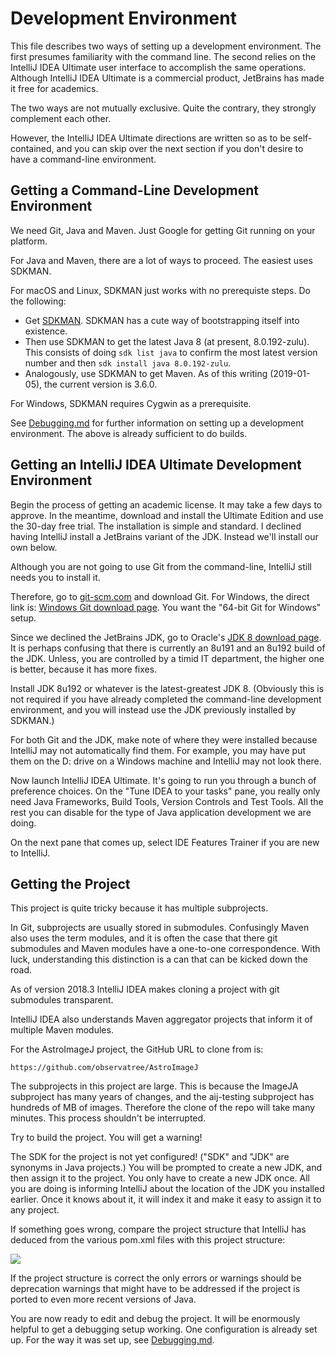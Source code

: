 Development Environment
=======================

This file describes two ways of setting up a development
environment. The first presumes familiarity with the command line. The
second relies on the IntelliJ IDEA Ultimate user interface to accomplish
the same operations. Although IntelliJ IDEA Ultimate is a commercial
product, JetBrains has made it free for academics.

The two ways are not mutually exclusive. Quite the contrary, they strongly
complement each other.

However, the IntelliJ IDEA Ultimate directions are written so
as to be self-contained, and you can skip over the next
section if you don't desire to have a command-line environment.

Getting a Command-Line Development Environment
----------------------------------------------

We need Git, Java and Maven. Just Google for getting Git running on your platform.

For Java and Maven, there are a lot of ways to proceed. The easiest uses SDKMAN.

For macOS and Linux, SDKMAN just works with no prerequiste steps. Do the following:

* Get [SDKMAN](https://sdkman.io/install). SDKMAN has a cute way of bootstrapping itself into existence.
* Then use SDKMAN to get the latest Java 8 (at present, 8.0.192-zulu).
This consists of doing `sdk list java` to confirm the most latest version number and then `sdk install java 8.0.192-zulu`.
* Analogously, use SDKMAN to get Maven. As of this writing (2019-01-05), the current version is 3.6.0.

For Windows, SDKMAN requires Cygwin as a prerequisite.

See [Debugging.md](./Debugging.md) for further information on setting 
up a development environment. The above is already sufficient to do builds.

Getting an IntelliJ IDEA Ultimate Development Environment
---------------------------------------------------------

Begin the process of getting an academic license. It may take a few days to approve.
In the meantime, download and install the Ultimate Edition
and use the 30-day free trial. The installation is simple and standard. I declined 
having IntelliJ install a JetBrains variant of the JDK. Instead we'll install our own below.

Although you are not going to use Git from the command-line, IntelliJ still needs you to 
install it.

Therefore, go to [git-scm.com](git-scm.com) and download Git. For Windows,
the direct link is: [Windows Git download page](https://git-scm.com/download/win).
You want the "64-bit Git for Windows" setup.

Since we declined the JetBrains JDK, go to Oracle's
[JDK 8 download page](https://www.oracle.com/technetwork/java/javase/downloads/jdk8-downloads-2133151.html).
It is perhaps confusing that there is currently an 8u191 and an 8u192
build of the JDK. Unless, you are controlled by a timid IT department,
the higher one is better, because it has more fixes.

Install JDK 8u192 or whatever is the latest-greatest JDK 8. (Obviously this is
not required if you have already completed the command-line development environment,
and you will instead use the JDK previously installed by SDKMAN.)

For both Git and the JDK, make note of where they were installed
because IntelliJ may not automatically find them.  For example, you
may have put them on the D: drive on a Windows machine and IntelliJ
may not look there.

Now launch IntelliJ IDEA Ultimate. It's going to run you
through a bunch of preference choices. On the
"Tune IDEA to your tasks" pane, you really only need Java Frameworks,
Build Tools, Version Controls and Test Tools. All the rest you can
disable for the type of Java application development we are doing.

On the next pane that comes up, select IDE Features Trainer if you are
new to IntelliJ.

## Getting the Project

This project is quite tricky because it has multiple subprojects.

In Git, subprojects are usually stored in submodules. Confusingly
Maven also uses the term modules, and it is often the case
that there git submodules and Maven modules have a one-to-one
correspondence. With luck, understanding this distinction is a 
can that can be kicked down the road.

As of version 2018.3 IntelliJ IDEA makes cloning a project with
git submodules transparent.

IntelliJ IDEA also understands Maven aggregator projects that
inform it of multiple Maven modules.

For the AstroImageJ project, the GitHub URL to clone from is:

```https://github.com/observatree/AstroImageJ```

The subprojects in this project are large. This is because the ImageJA
subproject has many years of changes, and the aij-testing subproject
has hundreds of MB of images. Therefore the clone of the repo will
take many minutes. This process shouldn't be interrupted.

Try to build the project. You will get a warning!

The SDK for the project is not yet
configured! ("SDK" and "JDK" are synonyms in Java projects.)  You will
be prompted to create a new JDK, and then assign it to the
project. You only have to create a new JDK once.  All you are doing is
informing IntelliJ about the location of the JDK you installed
earlier. Once it knows about it, it will index it and make it easy to
assign it to any project.

If something goes wrong, compare the project structure that IntelliJ
has deduced from the various pom.xml files with this project structure:

![](./grabs/ProjectStructure.png)

If the project structure is correct
the only errors or warnings should be deprecation warnings
that might have to be addressed if the project is ported to even more
recent versions of Java.

You are now ready to edit and debug the project. It will be enormously
helpful to get a debugging setup working. One configuration is already 
set up. For the way it was set up, see [Debugging.md](./Debugging.md).
